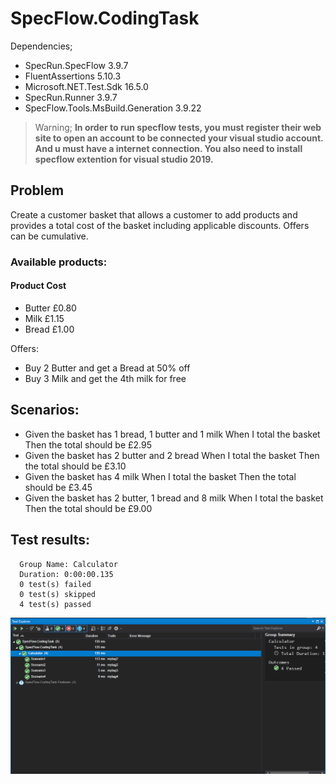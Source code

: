 # SpecFlow.CodingTask

Dependencies;

- SpecRun.SpecFlow 3.9.7
- FluentAssertions 5.10.3
- Microsoft.NET.Test.Sdk 16.5.0
- SpecRun.Runner 3.9.7
- SpecFlow.Tools.MsBuild.Generation 3.9.22

> Warning;  **In order to run specflow tests, you must register their web site to open an account to be connected your visual studio account. And u must have a internet connection. You also need to install specflow extention for visual studio 2019.**

## Problem
Create a customer basket that allows a customer to add products and provides a total cost of the basket including applicable discounts. Offers can be cumulative.

### Available products:

#### Product Cost
- Butter £0.80
- Milk £1.15
- Bread £1.00

Offers:
- Buy 2 Butter and get a Bread at 50% off
- Buy 3 Milk and get the 4th milk for free


## Scenarios:

- Given the basket has 1 bread, 1 butter and 1 milk When I total the basket Then the total should be £2.95
- Given the basket has 2 butter and 2 bread When I total the basket Then the total should be £3.10
- Given the basket has 4 milk When I total the basket Then the total should be £3.45
- Given the basket has 2 butter, 1 bread and 8 milk When I total the basket Then the total should be £9.00

## Test results:

```
  Group Name: Calculator
  Duration: 0:00:00.135
  0 test(s) failed
  0 test(s) skipped
  4 test(s) passed
  ```

![Test Results](/SpecFlow.CodingTask/ResultImg/coding_task_test_resullt.PNG)
